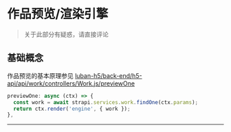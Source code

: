 # 作品预览/渲染引擎
> 关于此部分有疑惑，请直接评论

## 基础概念
作品预览的基本原理参见 [luban-h5/back-end/h5-api/api/work/controllers/Work.js/previewOne](https://github.com/ly525/luban-h5/blob/bd486ce16fc24bfd7030fc51857a579776e12e68/back-end/h5-api/api/work/controllers/Work.js#L12)


```js
previewOne: async (ctx) => {
  const work = await strapi.services.work.findOne(ctx.params);
  return ctx.render('engine', { work });
},
```

---

<Vssue issueId="15" />